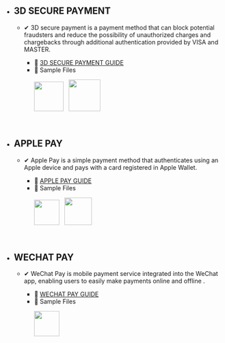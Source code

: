 
<br>

- ##  3D SECURE PAYMENT
   - ✔ 3D secure payment is a payment method that can block potential fraudsters and reduce the possibility of unauthorized charges and chargebacks through additional authentication provided by VISA and MASTER.


      - 📕 [3D SECURE PAYMENT GUIDE](https://github.com/minglepay/paystory_global/wiki/3DS-Payment-Developer-Documentation) 
      - 🔗 Sample Files
               <p> 
               <a href="https://docs.google.com/uc?export=download&id=1FXk3kghlSQJqpGf4gCo4CvSBO03962O7&confirm=t">
               <img src="https://img.shields.io/badge/-JSP-bb0000?style=for-the-badge" width="69"></a>&nbsp;&nbsp;
               <a href="https://docs.google.com/uc?export=download&id=1RoUrLtOwlFOPG2GkhTxtRaJgb0rPlvFP&confirm=t">
               <img src="https://img.shields.io/badge/-PHP-00b9ff?style=for-the-badge" width="74"></a>  
               </p>

  <br>

-  ## APPLE PAY
   - ✔ Apple Pay is a simple payment method that authenticates using an Apple device and pays with a card registered in Apple Wallet.
   
      - 📒  [APPLE PAY GUIDE ](https://github.com/minglepay/paystory_global/wiki/APPLE-PAY-Developer-Documentation)
      - 🔗 Sample Files 
               <p>
               <a href="https://docs.google.com/uc?export=download&id=12TUr6o_kphz-EEDOjWjClF1frZUwNUup&confirm=t">
               <img src="https://img.shields.io/badge/-JSP-bb0000?style=for-the-badge" width="59"></a>&nbsp;&nbsp;
               <a href="https://docs.google.com/uc?export=download&id=12JEUmSs6KeSTp_My36x9Di15t1cJYQld&confirm=t">
               <img src="https://img.shields.io/badge/-PHP-00b9ff?style=for-the-badge" width="64"></a>&nbsp;&nbsp;
               </p>
 <br>

 

-  ## WECHAT PAY
   - ✔ WeChat Pay is mobile payment service integrated into the WeChat app, enabling users to easily make payments online and offline .
   
      - 📗  [WECHAT PAY GUIDE ](https://github.com/minglepay/paystory_global/wiki/WeChat-Pay-Developer-Documentation)
      - 🔗 Sample Files
               <p>
               <a href="https://docs.google.com/uc?export=download&id=1JugTthF4BGBg8Dj2T7Z3Akrii9HmQiIB&confirm=t">
               <img src="https://img.shields.io/badge/-JSP-bb0000?style=for-the-badge" width="59"></a>&nbsp;&nbsp;
               </p>